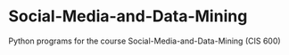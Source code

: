 # Social-Media-and-Data-Mining
Python programs for the course Social-Media-and-Data-Mining (CIS 600)
